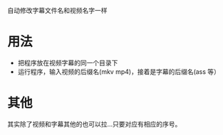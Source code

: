 自动修改字幕文件名和视频名字一样

用法
=======
- 把程序放在视频字幕的同一个目录下
- 运行程序，输入视频的后缀名(mkv mp4)，接着是字幕的后缀名(ass 等）

其他
======
其实除了视频和字幕其他的也可以拉...只要对应有相应的序号。
